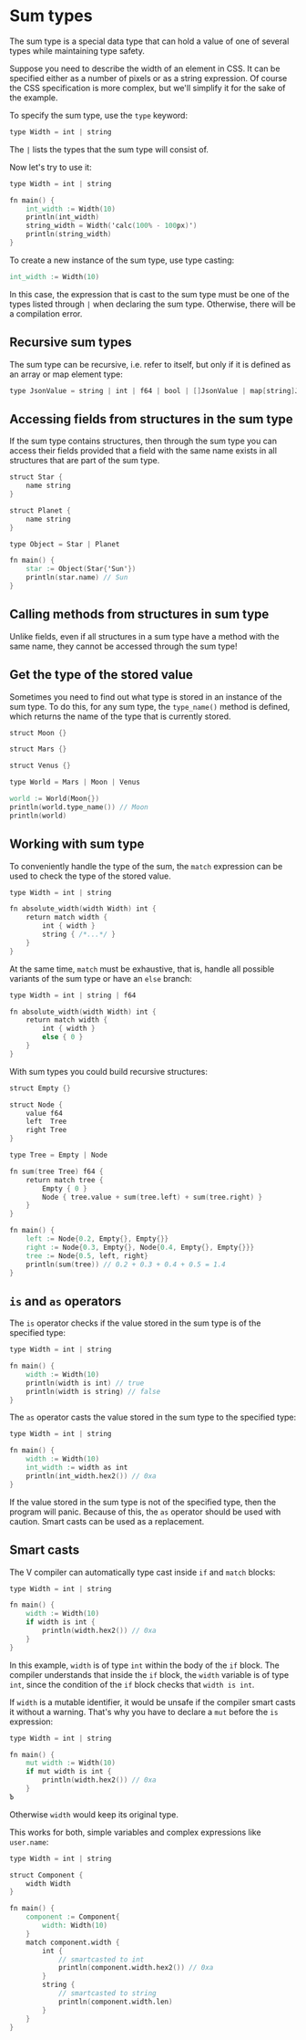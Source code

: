 # Sum types

The sum type is a special data type that can hold a value of one of several
types while maintaining type safety.

Suppose you need to describe the width of an element in CSS.
It can be specified either as a number of pixels or as a string expression.
Of course the CSS specification is more complex, but we'll simplify it for the sake of the example.

To specify the sum type, use the `type` keyword:

```v
type Width = int | string
```

The `|` lists the types that the sum type will consist of.

Now let's try to use it:

```v play
type Width = int | string

fn main() {
    int_width := Width(10)
    println(int_width)
    string_width = Width('calc(100% - 100px)')
    println(string_width)
}
```

To create a new instance of the sum type, use type casting:

```v
int_width := Width(10)
```

In this case, the expression that is cast to the sum type must be one of the 
types listed through `|` when declaring the sum type.
Otherwise, there will be a compilation error.

## Recursive sum types

The sum type can be recursive, i.e. refer to itself, but only if it is defined
as an array or map element type:

```v
type JsonValue = string | int | f64 | bool | []JsonValue | map[string]JsonValue
```

## Accessing fields from structures in the sum type

If the sum type contains structures, then through the sum type you can access their fields
provided that a field with the same name exists in all structures that are part of the sum type.

```v
struct Star {
	name string
}

struct Planet {
	name string
}

type Object = Star | Planet

fn main() {
	star := Object(Star{'Sun'})
	println(star.name) // Sun
}
```

## Calling methods from structures in sum type

Unlike fields, even if all structures in a sum type have a method with the same name, 
they cannot be accessed through the sum type!

## Get the type of the stored value

Sometimes you need to find out what type is stored in an instance of the sum type.
To do this, for any sum type, the `type_name()` method is defined, which returns 
the name of the type that is currently stored.

```v play
struct Moon {}

struct Mars {}

struct Venus {}

type World = Mars | Moon | Venus

world := World(Moon{})
println(world.type_name()) // Moon
println(world)
```

## Working with sum type

To conveniently handle the type of the sum, the `match` expression can be 
used to check the type of the stored value.

```v
type Width = int | string

fn absolute_width(width Width) int {
	return match width {
		int { width }
		string { /*...*/ }
	}
}
```

At the same time, `match` must be exhaustive, that is, handle all possible 
variants of the sum type or have an `else` branch:

```v
type Width = int | string | f64

fn absolute_width(width Width) int {
	return match width {
		int { width }
		else { 0 }
	}
}
```

With sum types you could build recursive structures:

```v play
struct Empty {}

struct Node {
	value f64
	left  Tree
	right Tree
}

type Tree = Empty | Node

fn sum(tree Tree) f64 {
	return match tree {
		Empty { 0 }
		Node { tree.value + sum(tree.left) + sum(tree.right) }
	}
}

fn main() {
	left := Node{0.2, Empty{}, Empty{}}
	right := Node{0.3, Empty{}, Node{0.4, Empty{}, Empty{}}}
	tree := Node{0.5, left, right}
	println(sum(tree)) // 0.2 + 0.3 + 0.4 + 0.5 = 1.4
}
```

## `is` and `as` operators

The `is` operator checks if the value stored in the sum type is of the specified type:

```v play
type Width = int | string

fn main() {
    width := Width(10)
    println(width is int) // true
    println(width is string) // false
}
```

The `as` operator casts the value stored in the sum type to the specified type:

```v play
type Width = int | string

fn main() {
    width := Width(10)
    int_width := width as int
    println(int_width.hex2()) // 0xa
}
```

If the value stored in the sum type is not of the specified type, then the program will panic.
Because of this, the `as` operator should be used with caution.
Smart casts can be used as a replacement.

## Smart casts

The V compiler can automatically type cast inside `if` and `match` blocks:

```v play
type Width = int | string

fn main() {
    width := Width(10)
    if width is int {
        println(width.hex2()) // 0xa
    }
}
```

In this example, `width` is of type `int` within the body of the `if` block.
The compiler understands that inside the `if` block, the `width` variable is of type `int`, 
since the condition of the `if` block checks that `width is int`.

If `width` is a mutable identifier, it would be unsafe if the compiler smart casts it without a warning.
That's why you have to declare a `mut` before the `is` expression:

```v play
type Width = int | string

fn main() {
    mut width := Width(10)
    if mut width is int {
        println(width.hex2()) // 0xa
    }
Ъ
```

Otherwise `width` would keep its original type.

This works for both, simple variables and complex expressions like `user.name`:

```v play
type Width = int | string

struct Component {
    width Width
}

fn main() {
    component := Component{
        width: Width(10)
    }
    match component.width {
        int {
            // smartcasted to int
            println(component.width.hex2()) // 0xa
        }
        string {
            // smartcasted to string
            println(component.width.len)
        }
    }
}
```
